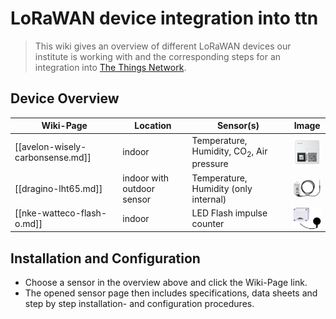 # LoRaWAN device integration into ttn

> This wiki gives an overview of different LoRaWAN devices our institute is working with and the corresponding steps for an integration into [The Things Network](https://www.thethingsnetwork.org/).

## Device Overview

| Wiki-Page | Location| Sensor(s)| Image|
| --- | --- | --- | --- |
|[[avelon-wisely-carbonsense.md]]| indoor | Temperature, Humidity, CO<sub>2</sub>, Air pressure | <img src="https://github.com/hslu-ige-laes/lora-devices-ttn/raw/master/wiki-files/avelon-wisely-carbonsense_01.png" width="50" align="center"></img>|
|[[dragino-lht65.md]]| indoor with outdoor sensor | Temperature, Humidity (only internal)| <img src="https://github.com/hslu-ige-laes/lora-devices-ttn/raw/master/wiki-files/dragino-lht65_01.png" width="50" align="center"></img>|
|[[nke-watteco-flash-o.md]]| indoor | LED Flash impulse counter | <img src="https://github.com/hslu-ige-laes/lora-devices-ttn/raw/master/wiki-files/nke-watteco-flash-o_01.png" width="50" align="center"></img>|

## Installation and Configuration
- Choose a sensor in the overview above and click the Wiki-Page link.
- The opened sensor page then includes specifications, data sheets and step by step installation- and configuration procedures.



